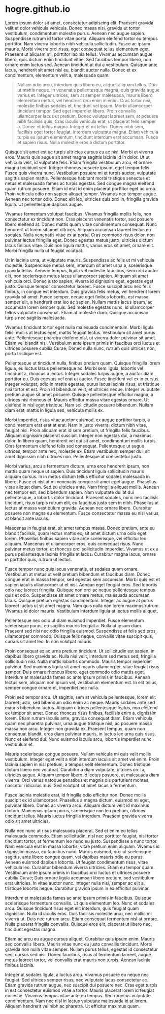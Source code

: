 # hogre.github.io


Lorem ipsum dolor sit amet, consectetur adipiscing elit. Praesent gravida velit et dolor vehicula vehicula. Donec massa nisi, gravida ut tortor vestibulum, condimentum molestie purus. Aenean nec augue sapien. Suspendisse rutrum id tortor vitae porta. Aliquam eleifend tortor eu tempus porttitor. Nam viverra lobortis nibh vehicula sollicitudin. Fusce ac ipsum mauris. Morbi viverra orci risus, eget consequat tellus elementum eget. Praesent ut aliquam mi, porttitor lacinia tellus. Vivamus accumsan augue libero, quis dictum enim tincidunt vitae. Sed faucibus tempor libero, non ornare enim luctus sed. Aenean tincidunt at dui a vestibulum. Quisque ante lacus, hendrerit sit amet nisl eu, blandit auctor nulla. Donec et ex condimentum, elementum velit a, malesuada quam.

> Nullam odio arcu, interdum quis libero eu, aliquet aliquam tellus. Duis ut mattis neque. In venenatis pellentesque magna, quis gravida augue varius et. Integer ultrices, sem at semper malesuada, mauris libero elementum metus, vel hendrerit orci enim in enim. Cras tortor nisi, molestie finibus sodales et, tincidunt vel ipsum. Morbi ullamcorper tincidunt tempor. Sed eget imperdiet libero. Proin convallis ullamcorper lacus ut pretium. Donec volutpat laoreet sem, at posuere nibh facilisis quis. Cras iaculis vehicula erat, ut placerat felis semper a. Donec et tellus magna. Integer et mi tellus. Donec nibh sem, facilisis eget tortor feugiat, interdum vulputate magna. Etiam vehicula turpis eu ipsum elementum, tincidunt interdum erat accumsan. Fusce et sapien risus. Nulla molestie eros a dictum porttitor.

Quisque sit amet est ac turpis ultricies cursus eu ac nisl. Morbi et viverra eros. Mauris quis augue sit amet magna sagittis lacinia id in dolor. Ut ut vehicula velit, id vulputate felis. Etiam fringilla vestibulum arcu, et ornare magna tincidunt sed. Integer rhoncus posuere ipsum, eget tempor felis. Fusce quis viverra nunc. Vestibulum posuere mi et turpis auctor, vulputate sagittis sapien mattis. Pellentesque habitant morbi tristique senectus et netus et malesuada fames ac turpis egestas. Sed congue magna eleifend quam rutrum posuere. Etiam id erat id enim placerat porttitor eget ac urna. Proin vehicula odio non sapien aliquet tempor. Vivamus nec tempor augue. Aenean nec tortor odio. Donec elit leo, ultricies quis orci in, fringilla gravida ligula. Ut pellentesque dapibus augue.

Vivamus fermentum volutpat faucibus. Vivamus fringilla mollis felis, non consectetur ex tincidunt non. Cras placerat venenatis tortor, sed posuere libero eleifend at. Donec mattis quam vitae condimentum consequat. Nunc hendrerit ut lorem sit amet ultrices. Aliquam accumsan laoreet lectus eu sodales. Nulla venenatis vitae ex at porta. Cras commodo risus dolor, non pulvinar lectus fringilla eget. Donec egestas metus justo, ultricies dictum lacus finibus vitae. Duis non ligula mattis, varius eros sit amet, ornare elit. Morbi fringilla nulla ut feugiat volutpat.

Ut in lacinia urna, ut vulputate mauris. Suspendisse ac felis ut mi vehicula molestie. Suspendisse metus sem, interdum sit amet urna a, scelerisque gravida tellus. Aenean tempus, ligula vel molestie faucibus, sem orci auctor elit, non scelerisque metus lacus ullamcorper sapien. Aliquam sit amet vehicula orci. Donec justo sapien, viverra id dignissim eget, egestas eget justo. Quisque tempor consectetur laoreet. Fusce suscipit arcu nec felis finibus, in congue est interdum. Duis gravida felis metus, vel hendrerit lorem gravida sit amet. Fusce semper, neque eget finibus lobortis, est massa semper elit, a hendrerit erat leo ac sapien. Nullam mattis lacus ipsum, ac accumsan lorem semper quis. Sed molestie egestas nunc, id ullamcorper tellus vulputate consequat. Etiam at molestie diam. Quisque accumsan turpis nec sagittis malesuada.

Vivamus tincidunt tortor eget nulla malesuada condimentum. Morbi ligula felis, mollis at lectus eget, mattis feugiat lectus. Vestibulum sit amet purus ante. Pellentesque pharetra eleifend nisl, ut viverra dolor pulvinar sit amet. Etiam vel blandit nisl. Vestibulum ante ipsum primis in faucibus orci luctus et ultrices posuere cubilia Curae; Donec nulla nunc, rutrum quis ultrices non, porta tristique est.

Pellentesque ut tincidunt nulla, finibus pretium quam. Quisque fringilla lorem ligula, eu luctus lacus pellentesque ac. Morbi sem ligula, lobortis vel tincidunt a, rhoncus a lectus. Integer sodales turpis augue, a auctor diam porttitor eu. Duis egestas vel erat ut auctor. Fusce tincidunt vel ex in cursus. Integer volutpat, odio in mattis egestas, purus lacus lacinia risus, ut tristique nisi tortor et est. Proin id bibendum velit, et ultrices neque. Integer vulputate pretium augue sit amet posuere. Quisque pellentesque efficitur magna, a ultrices nisi rhoncus et. Mauris efficitur massa vitae egestas ornare. Ut eleifend in nisl eget tristique. Nam sollicitudin posuere bibendum. Nullam diam erat, mattis in ligula sed, vehicula mollis ex.

Morbi imperdiet, risus vitae auctor euismod, ex augue porttitor turpis, a condimentum erat erat at erat. Nam in justo viverra, dictum nibh vitae, feugiat nisi. Proin aliquam erat id sem pretium, ut fringilla felis faucibus. Aliquam dignissim placerat suscipit. Integer non egestas dui, a maximus dolor. In libero quam, hendrerit vel dui sit amet, condimentum mollis turpis. Cras fermentum eleifend felis sed consequat. Pellentesque ut augue ultrices, tempor ante nec, molestie ex. Etiam vestibulum semper dui, sit amet dignissim nibh ultrices non. Pellentesque at consectetur justo.

Morbi varius, arcu a fermentum dictum, urna eros hendrerit ipsum, non mattis quam neque ut sapien. Duis tincidunt ligula sollicitudin mauris aliquam cursus. In in metus dictum tellus efficitur sodales malesuada in libero. Fusce et nisl at mi venenatis congue sit amet eget augue. Phasellus vitae aliquet diam. Sed eu ultricies ante. Nam fringilla aliquet mollis. Aenean nec tempor est, sed bibendum sapien. Nam vulputate dui at dui pellentesque, a lobortis dolor tincidunt. Praesent sodales, nunc nec facilisis tincidunt, risus turpis rutrum elit, eu faucibus justo sem in nibh. Phasellus at lectus at massa vestibulum gravida. Aenean nec ornare libero. Curabitur posuere non magna eu elementum. Fusce consectetur massa eu nisi varius, at blandit ante iaculis.

Maecenas in feugiat erat, sit amet tempus massa. Donec pretium, ante eu blandit facilisis, quam lectus mattis ex, sit amet dictum urna odio eget lorem. Phasellus finibus sapien vitae ante scelerisque, vel efficitur leo aliquam. Maecenas et ullamcorper eros, quis consequat risus. Nunc pulvinar metus tortor, ut rhoncus orci sollicitudin imperdiet. Vivamus ut ex a purus pellentesque lacinia fringilla at lacus. Curabitur magna lacus, ornare in porttitor quis, rutrum ut lectus.

Fusce tempor nunc quis lacus venenatis, et sodales quam ornare. Vestibulum at metus ut velit pretium bibendum et faucibus diam. Donec congue erat in massa tempor, sed egestas sem accumsan. Morbi quis est et sapien iaculis ullamcorper ut et nisl. Aenean eget feugiat eros. Sed lobortis odio nec laoreet fringilla. Quisque non orci ac neque pellentesque tempus quis et odio. Suspendisse sit amet ornare metus, malesuada accumsan lacus. Quisque pretium egestas condimentum. Integer ac augue at purus laoreet luctus ut sit amet magna. Nam quis nulla non lorem maximus rutrum. Vivamus id dolor mauris. Vestibulum interdum ligula at lectus mollis aliquet.

Pellentesque nec odio ut diam euismod imperdiet. Fusce elementum scelerisque purus, eu sagittis mauris feugiat a. Nulla at ipsum diam. Praesent sed nisi nec odio fringilla euismod. Suspendisse at felis sed eros ullamcorper commodo. Quisque felis neque, convallis vitae suscipit quis, cursus sit amet leo. In non volutpat mauris.

Proin consequat ex ac urna pretium tincidunt. Ut sollicitudin est sapien, in dapibus libero gravida ac. Nulla nisi velit, interdum sed metus sed, fringilla sollicitudin nisi. Nulla mattis lobortis commodo. Mauris tempor imperdiet pulvinar. Sed maximus ligula sit amet mauris ullamcorper, vitae feugiat risus semper. Duis ornare rhoncus libero, eget commodo odio mattis eget. Interdum et malesuada fames ac ante ipsum primis in faucibus. Aenean lectus sem, aliquam non ipsum vel, vestibulum elementum est. In elit tellus, semper congue ornare et, imperdiet nec nulla.

Proin sed tempor arcu. Ut sagittis, sem at vehicula pellentesque, lorem elit laoreet justo, sed bibendum odio enim ac neque. Mauris sodales ante sed mauris bibendum luctus. Aliquam ultrices pellentesque lectus, non eleifend ex tempor sit amet. Donec rhoncus risus finibus, facilisis enim a, dignissim lorem. Etiam rutrum iaculis ante, gravida consequat diam. Etiam vehicula, quam nec pharetra pulvinar, urna augue tristique nisl, ac posuere massa massa non arcu. Integer non gravida ex. Praesent tempus, quam non consequat blandit, eros diam pulvinar mauris, in luctus leo urna quis risus. Nunc et eleifend dui. Nunc euismod iaculis arcu, lobortis imperdiet nunc vestibulum et.

Mauris scelerisque congue posuere. Nullam vehicula mi quis velit mollis vestibulum. Integer eget velit a nibh interdum iaculis sit amet vel enim. Proin lacinia sapien in nisl pretium, a tempus velit elementum. Donec tristique dictum libero nec volutpat. Curabitur a diam vulputate, ultrices orci a, ultricies augue. Aliquam tempor libero id lectus posuere, at malesuada diam viverra. Orci varius natoque penatibus et magnis dis parturient montes, nascetur ridiculus mus. Sed volutpat sit amet lacus a fermentum.

Fusce lacinia molestie erat, id fringilla odio efficitur non. Donec mollis suscipit ex id ullamcorper. Phasellus a magna dictum, euismod mi eget, pulvinar libero. Donec ac viverra arcu. Aliquam dictum velit id maximus dictum. Maecenas ipsum purus, scelerisque non leo pretium, ultrices tincidunt tellus. Mauris luctus fringilla interdum. Praesent gravida viverra odio sit amet ultricies.

Nulla nec nunc ut risus malesuada placerat. Sed et enim eu tellus malesuada commodo. Etiam sollicitudin, nisl nec porttitor feugiat, nisi tortor tincidunt tortor, at fermentum leo nunc eu justo. Suspendisse a nunc tortor. Nam vehicula erat in massa lobortis, vitae pretium enim aliquam. Vivamus id dignissim massa, eu faucibus nunc. Mauris euismod, orci ut scelerisque sagittis, ante libero congue quam, vel dapibus mauris odio eu purus. Aenean euismod dapibus lobortis. Ut feugiat condimentum risus, vitae vehicula leo. Curabitur bibendum viverra ultricies. Etiam eu tempor quam. Vestibulum ante ipsum primis in faucibus orci luctus et ultrices posuere cubilia Curae; Duis ornare ligula accumsan libero pretium, sed vestibulum erat ultricies. In vitae auctor nunc. Integer nulla nisi, semper ac elit a, tristique lobortis neque. Curabitur gravida ipsum in ex efficitur pulvinar.

Interdum et malesuada fames ac ante ipsum primis in faucibus. Quisque scelerisque fermentum convallis. Ut quis elementum leo. Nunc et sodales arcu. Quisque tincidunt risus eget elit interdum, quis feugiat quam dignissim. Nulla id iaculis eros. Duis facilisis molestie arcu, nec mollis mi viverra ut. Duis nec rutrum arcu. Etiam consequat fermentum nisl at ornare. Nulla placerat fringilla convallis. Quisque eros elit, placerat ut libero nec, tincidunt egestas magna.

Etiam ac arcu eu augue cursus aliquet. Curabitur quis ipsum enim. Mauris sed convallis libero. Mauris vitae nunc eu justo convallis tincidunt. Morbi gravida non nulla vitae semper. Nullam purus tellus, egestas id consectetur sed, cursus sed nisi. Donec faucibus, risus at fermentum laoreet, augue metus laoreet tortor, vel convallis erat mauris non turpis. Aenean lacinia finibus lacinia.

Integer at sodales ligula, a luctus arcu. Vivamus posuere eu neque nec feugiat. Sed ultrices semper risus, nec vulputate lacus consectetur ac. Etiam gravida rutrum augue, nec suscipit dui posuere nec. Cras eget turpis in est consectetur euismod vitae a tortor. Mauris placerat lorem id feugiat molestie. Vivamus tempus vitae ante eu tempus. Sed rhoncus vulputate condimentum. Nam nec nisl in lectus vulputate malesuada id at lorem. Aliquam hendrerit vel nibh ac pharetra. Ut efficitur maximus quam. 

